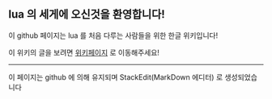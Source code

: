 ## lua 의 세게에 오신것을 환영합니다!
이 github 페이지는 lua 를 처음 다루는 사람들을 위한 한글 위키입니다!

이 위키의 글을 보려면 [위키페이지](https://github.com/qwreey75/lua_tutorial_for_korean/wiki "페이지로 이동합니다") 로 이동해주세요!

---
이 페이지는 github 에 의해 유지되며 StackEdit(MarkDown 에디터) 로 생성되었습니다
